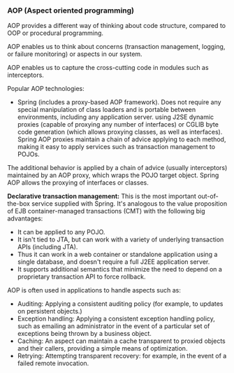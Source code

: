 ### AOP (Aspect oriented programming)

AOP provides a different way of thinking about code structure, compared to OOP or procedural
programming. 

AOP enables us to think about concerns (transaction management, logging, or failure monitoring) or aspects in our system. 

AOP enables us to capture the cross-cutting code in modules such as interceptors.


Popular AOP technologies: 
 - Spring (includes a proxy-based AOP framework). Does not require any special manipulation of class loaders
   and is portable between environments, including any application server. 
    using J2SE dynamic proxies (capable of proxying any number of interfaces) or CGLIB byte code
    generation (which allows proxying classes, as well as interfaces). 
    Spring AOP proxies maintain a chain of advice applying to each method, making it easy to apply services such as 
    transaction management to POJOs. 
    
The additional behavior is applied by a chain of advice (usually interceptors) maintained by an
AOP proxy, which wraps the POJO target object.
Spring AOP allows the proxying of interfaces or classes. 

**Declarative transaction management:** This is the most important out-of-the-box service supplied
with Spring. It's analogous to the value proposition of EJB container-managed transactions (CMT)
with the following big advantages:
 - It can be applied to any POJO.
 - It isn't tied to JTA, but can work with a variety of underlying transaction APIs (including JTA).
 - Thus it can work in a web container or standalone application using a single database, and
   doesn't require a full J2EE application server.
 - It supports additional semantics that minimize the need to depend on a proprietary transaction API to force rollback.

AOP is often used in applications to handle aspects such as:
 - Auditing: Applying a consistent auditing policy (for example, to updates on persistent objects.)
 - Exception handling: Applying a consistent exception handling policy, such as emailing an
administrator in the event of a particular set of exceptions being thrown by a business object.
 - Caching: An aspect can maintain a cache transparent to proxied objects and their callers, providing a
simple means of optimization.
 - Retrying: Attempting transparent recovery: for example, in the event of a failed remote invocation.

